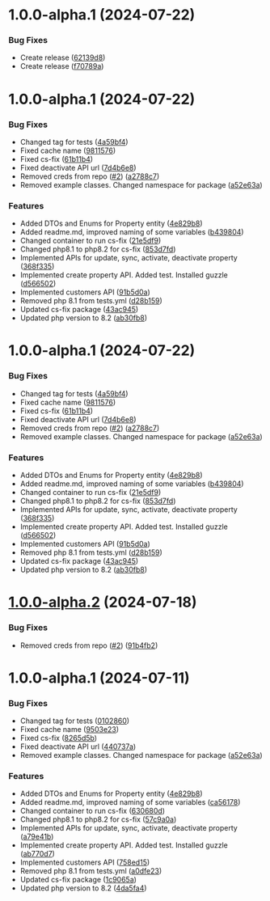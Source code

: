 # 1.0.0-alpha.1 (2024-07-22)


### Bug Fixes

* Create release ([62139d8](https://github.com/tenantcloud/php-tenant-turner-sdk/commit/62139d8086c9fbb3c1f695241648c90f3f806798))
* Create release ([f70789a](https://github.com/tenantcloud/php-tenant-turner-sdk/commit/f70789a04cffc1176a2528dcfc06af1256237caf))

# 1.0.0-alpha.1 (2024-07-22)


### Bug Fixes

* Changed tag for tests ([4a59bf4](https://github.com/tenantcloud/php-tenant-turner-sdk/commit/4a59bf44148bc31a29813207e5f96de5808d2e4d))
* Fixed cache name ([9811576](https://github.com/tenantcloud/php-tenant-turner-sdk/commit/9811576cb3434d0d092eb6603f473df8590be5c5))
* Fixed cs-fix ([61b11b4](https://github.com/tenantcloud/php-tenant-turner-sdk/commit/61b11b46f68cc02d2605771d8b7578a5407471e3))
* Fixed deactivate API url ([7d4b6e8](https://github.com/tenantcloud/php-tenant-turner-sdk/commit/7d4b6e83f0cf66cd8f6a3fbdc1fdc4a3aead1f34))
* Removed creds from repo ([#2](https://github.com/tenantcloud/php-tenant-turner-sdk/issues/2)) ([a2788c7](https://github.com/tenantcloud/php-tenant-turner-sdk/commit/a2788c742191d3c46d5a5be871f0e408766acb8a))
* Removed example classes. Changed namespace for package ([a52e63a](https://github.com/tenantcloud/php-tenant-turner-sdk/commit/a52e63a9b84e1ba1e327d70cb11ceb24b34b451a))


### Features

* Added DTOs and Enums for Property entity ([4e829b8](https://github.com/tenantcloud/php-tenant-turner-sdk/commit/4e829b8b6ee662c845f92b4cb3136895c4f98de4))
* Added readme.md, improved naming of some variables ([b439804](https://github.com/tenantcloud/php-tenant-turner-sdk/commit/b4398042eb67f57bf86d8dd399bcdafcab12f07a))
* Changed container to run cs-fix ([21e5df9](https://github.com/tenantcloud/php-tenant-turner-sdk/commit/21e5df9fe8107bf57c0e2395dba176f829439587))
* Changed php8.1 to php8.2 for cs-fix ([853d7fd](https://github.com/tenantcloud/php-tenant-turner-sdk/commit/853d7fd6dfe5ad6f2a894ca3cb31a0f224e540fa))
* Implemented APIs for update, sync, activate, deactivate property ([368f335](https://github.com/tenantcloud/php-tenant-turner-sdk/commit/368f3352e0d96c7530b62b29f799d66dfdde5eac))
* Implemented create property API. Added test. Installed guzzle ([d566502](https://github.com/tenantcloud/php-tenant-turner-sdk/commit/d566502916bd10dc05189009999910c3fa5486aa))
* Implemented customers API ([91b5d0a](https://github.com/tenantcloud/php-tenant-turner-sdk/commit/91b5d0abf81f3e748f38ff0cb206749f5dd71eca))
* Removed php 8.1 from tests.yml ([d28b159](https://github.com/tenantcloud/php-tenant-turner-sdk/commit/d28b15901a65f402598e03c5201cae2923ca9a26))
* Updated cs-fix package ([43ac945](https://github.com/tenantcloud/php-tenant-turner-sdk/commit/43ac94572508f457fe072bf27c00b90ecb157770))
* Updated php version to 8.2 ([ab30fb8](https://github.com/tenantcloud/php-tenant-turner-sdk/commit/ab30fb852bbe16bef026d77b873ec5a59b718388))

# 1.0.0-alpha.1 (2024-07-22)


### Bug Fixes

* Changed tag for tests ([4a59bf4](https://github.com/tenantcloud/php-tenant-turner-sdk/commit/4a59bf44148bc31a29813207e5f96de5808d2e4d))
* Fixed cache name ([9811576](https://github.com/tenantcloud/php-tenant-turner-sdk/commit/9811576cb3434d0d092eb6603f473df8590be5c5))
* Fixed cs-fix ([61b11b4](https://github.com/tenantcloud/php-tenant-turner-sdk/commit/61b11b46f68cc02d2605771d8b7578a5407471e3))
* Fixed deactivate API url ([7d4b6e8](https://github.com/tenantcloud/php-tenant-turner-sdk/commit/7d4b6e83f0cf66cd8f6a3fbdc1fdc4a3aead1f34))
* Removed creds from repo ([#2](https://github.com/tenantcloud/php-tenant-turner-sdk/issues/2)) ([a2788c7](https://github.com/tenantcloud/php-tenant-turner-sdk/commit/a2788c742191d3c46d5a5be871f0e408766acb8a))
* Removed example classes. Changed namespace for package ([a52e63a](https://github.com/tenantcloud/php-tenant-turner-sdk/commit/a52e63a9b84e1ba1e327d70cb11ceb24b34b451a))


### Features

* Added DTOs and Enums for Property entity ([4e829b8](https://github.com/tenantcloud/php-tenant-turner-sdk/commit/4e829b8b6ee662c845f92b4cb3136895c4f98de4))
* Added readme.md, improved naming of some variables ([b439804](https://github.com/tenantcloud/php-tenant-turner-sdk/commit/b4398042eb67f57bf86d8dd399bcdafcab12f07a))
* Changed container to run cs-fix ([21e5df9](https://github.com/tenantcloud/php-tenant-turner-sdk/commit/21e5df9fe8107bf57c0e2395dba176f829439587))
* Changed php8.1 to php8.2 for cs-fix ([853d7fd](https://github.com/tenantcloud/php-tenant-turner-sdk/commit/853d7fd6dfe5ad6f2a894ca3cb31a0f224e540fa))
* Implemented APIs for update, sync, activate, deactivate property ([368f335](https://github.com/tenantcloud/php-tenant-turner-sdk/commit/368f3352e0d96c7530b62b29f799d66dfdde5eac))
* Implemented create property API. Added test. Installed guzzle ([d566502](https://github.com/tenantcloud/php-tenant-turner-sdk/commit/d566502916bd10dc05189009999910c3fa5486aa))
* Implemented customers API ([91b5d0a](https://github.com/tenantcloud/php-tenant-turner-sdk/commit/91b5d0abf81f3e748f38ff0cb206749f5dd71eca))
* Removed php 8.1 from tests.yml ([d28b159](https://github.com/tenantcloud/php-tenant-turner-sdk/commit/d28b15901a65f402598e03c5201cae2923ca9a26))
* Updated cs-fix package ([43ac945](https://github.com/tenantcloud/php-tenant-turner-sdk/commit/43ac94572508f457fe072bf27c00b90ecb157770))
* Updated php version to 8.2 ([ab30fb8](https://github.com/tenantcloud/php-tenant-turner-sdk/commit/ab30fb852bbe16bef026d77b873ec5a59b718388))

# [1.0.0-alpha.2](https://github.com/tenantcloud/php-tenant-turner-sdk/compare/v1.0.0-alpha.1...v1.0.0-alpha.2) (2024-07-18)


### Bug Fixes

* Removed creds from repo ([#2](https://github.com/tenantcloud/php-tenant-turner-sdk/issues/2)) ([91b4fb2](https://github.com/tenantcloud/php-tenant-turner-sdk/commit/91b4fb2038e3fd6f0d48a52a35e0fb04d458c9e1))

# 1.0.0-alpha.1 (2024-07-11)


### Bug Fixes

* Changed tag for tests ([0102860](https://github.com/tenantcloud/php-tenant-turner-sdk/commit/01028601926d71326762f6b6e714ee022691d571))
* Fixed cache name ([9503e23](https://github.com/tenantcloud/php-tenant-turner-sdk/commit/9503e23e1393b502324d1de3ff0c17854361cb37))
* Fixed cs-fix ([8265d5b](https://github.com/tenantcloud/php-tenant-turner-sdk/commit/8265d5b8939f4c5df3a64fc5335d2353b146c5db))
* Fixed deactivate API url ([440737a](https://github.com/tenantcloud/php-tenant-turner-sdk/commit/440737a91d84a519eaf1884507510e7934e26073))
* Removed example classes. Changed namespace for package ([a52e63a](https://github.com/tenantcloud/php-tenant-turner-sdk/commit/a52e63a9b84e1ba1e327d70cb11ceb24b34b451a))


### Features

* Added DTOs and Enums for Property entity ([4e829b8](https://github.com/tenantcloud/php-tenant-turner-sdk/commit/4e829b8b6ee662c845f92b4cb3136895c4f98de4))
* Added readme.md, improved naming of some variables ([ca56178](https://github.com/tenantcloud/php-tenant-turner-sdk/commit/ca56178abce8001d83cee0e21b6401a5d26c87de))
* Changed container to run cs-fix ([630680d](https://github.com/tenantcloud/php-tenant-turner-sdk/commit/630680d2bd5ea97e0788f861b75e5853142eed21))
* Changed php8.1 to php8.2 for cs-fix ([57c9a0a](https://github.com/tenantcloud/php-tenant-turner-sdk/commit/57c9a0a93291a88f19601e530784a05f69336e42))
* Implemented APIs for update, sync, activate, deactivate property ([a79e41b](https://github.com/tenantcloud/php-tenant-turner-sdk/commit/a79e41b0fe2e4ec59a9a31c99026ff1f30e27f62))
* Implemented create property API. Added test. Installed guzzle ([ab770d7](https://github.com/tenantcloud/php-tenant-turner-sdk/commit/ab770d7a9b1118d6b568cc32f5b0cb52238fdb64))
* Implemented customers API ([758ed15](https://github.com/tenantcloud/php-tenant-turner-sdk/commit/758ed1584b2281b9f537c4d37ebe92dc99f15076))
* Removed php 8.1 from tests.yml ([a0dfe23](https://github.com/tenantcloud/php-tenant-turner-sdk/commit/a0dfe23e03ada122dd39bd6cd125256e338ca129))
* Updated cs-fix package ([1c9065a](https://github.com/tenantcloud/php-tenant-turner-sdk/commit/1c9065a4238f0ec81c2a6911ddf6aa26372ef53b))
* Updated php version to 8.2 ([4da5fa4](https://github.com/tenantcloud/php-tenant-turner-sdk/commit/4da5fa4bca5be9ff67e337c262f5b131dba266df))
